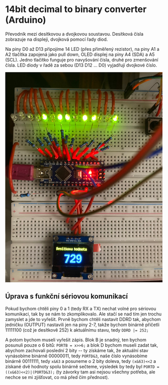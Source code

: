 # 14bit decimal to binary converter (Arduino)

Převodník mezi desítkovou a dvojkovou soustavou. Desítková čísla zobrazuje na displeji, dvojková pomocí řady diod.

Na piny D0 až D13 připojíme 14 LED (přes přiměřený rezistor), na piny A1 a A2 tlačítka zapojená jako pull down, OLED displej na piny A4 (SDA) a A5 (SCL).
Jedno tlačítko funguje pro navyšování čísla, druhé pro zmenšování čísla. LED diody v řadě za sebou (D13 D12 ... D0) vyjadřují dvojkové číslo.

![prevodnik](photo.jpg)

## Úprava s funkční sériovou komunikací
Pokud bychom chtěli piny 0 a 1 (tedy RX a TX) nechat volné pro sériovou komunikaci, tak by se nám to zkomplikovalo. Ale stačí se nad tím jen trochu zamyslet a jde to vyřešit.
Prvně bychom chtěli nastavit DDRD tak, abychom jedničku (OUTPUT) nastavili jen na piny 2-7, takže bychom binárně přičetli 11111100 (což je desítkově 252) k aktuálnímu stavu, tedy 
 `DDRD |= 252;`

A potom bychom museli vyřešit zápis. Blok B je snadný, ten bychom posunuli pouze o 6 bitů: `PORTB = x>>6;` a blok D bychom museli zadat tak, abychom zachovali poslední 2 bity -- ty získáme tak, že aktuální stav vynásobíme binárně 00000011, tedy `PORTD&3`, naše číslo vynásobíme binárně 00111111, tedy `x&63` a posuneme o 2 bity doleva, tedy `(x&63)<<2` a získané dvě hodnoty spolu binárně sečteme, výsledek by tedy byl `PORTD = ((x&63)<<2)|(PORTD&3);` (ty závorky tam asi nejsou všechny potřeba, ale nechce se mi zjišťovat, co má před čím přednost).
